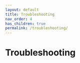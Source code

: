 ```yaml
---
layout: default
title: Troubleshooting
nav_order: 4
has_children: true
permalink: /troubleshooting/
---
```

# Troubleshooting

